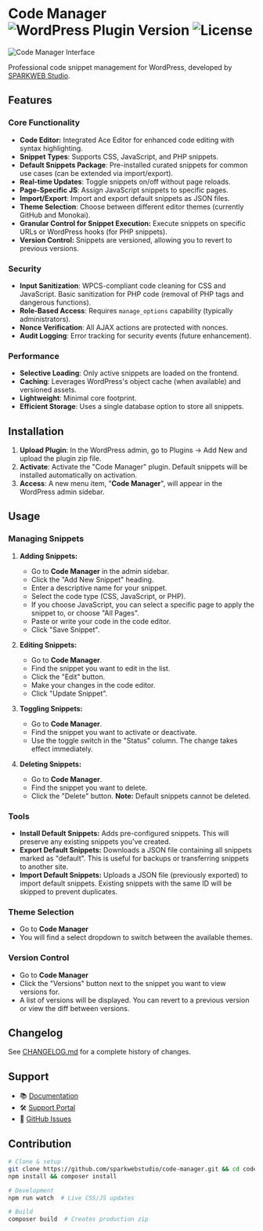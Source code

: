 # Code Manager ![WordPress Plugin Version](https://img.shields.io/badge/Version-1.7.1-blue) ![License](https://img.shields.io/badge/License-GPL--3.0-green)

![Code Manager Interface](assets/banner-1544x500.png)

Professional code snippet management for WordPress, developed by [SPARKWEB Studio](https://sparkwebstudio.com/).

## Features

### Core Functionality
-   **Code Editor:** Integrated Ace Editor for enhanced code editing with syntax highlighting.
-   **Snippet Types**: Supports CSS, JavaScript, and PHP snippets.
-   **Default Snippets Package**: Pre-installed curated snippets for common use cases (can be extended via import/export).
-   **Real-time Updates**: Toggle snippets on/off without page reloads.
-   **Page-Specific JS**: Assign JavaScript snippets to specific pages.
-   **Import/Export**: Import and export default snippets as JSON files.
- **Theme Selection**: Choose between different editor themes (currently GitHub and Monokai).
- **Granular Control for Snippet Execution:** Execute snippets on specific URLs or WordPress hooks (for PHP snippets).
- **Version Control:** Snippets are versioned, allowing you to revert to previous versions.

### Security
-   **Input Sanitization**: WPCS-compliant code cleaning for CSS and JavaScript. Basic sanitization for PHP code (removal of PHP tags and dangerous functions).
-   **Role-Based Access**: Requires `manage_options` capability (typically administrators).
-   **Nonce Verification**: All AJAX actions are protected with nonces.
-   **Audit Logging**: Error tracking for security events (future enhancement).

### Performance
-   **Selective Loading**: Only active snippets are loaded on the frontend.
-   **Caching**: Leverages WordPress's object cache (when available) and versioned assets.
-   **Lightweight**: Minimal core footprint.
-   **Efficient Storage**: Uses a single database option to store all snippets.

## Installation
1.  **Upload Plugin**: In the WordPress admin, go to Plugins → Add New and upload the plugin zip file.
2.  **Activate**: Activate the "Code Manager" plugin.  Default snippets will be installed automatically on activation.
3.  **Access**: A new menu item, "**Code Manager**", will appear in the WordPress admin sidebar.

## Usage

### Managing Snippets

1.  **Adding Snippets:**
    *   Go to **Code Manager** in the admin sidebar.
    *   Click the "Add New Snippet" heading.
    *   Enter a descriptive name for your snippet.
    *   Select the code type (CSS, JavaScript, or PHP).
    *   If you choose JavaScript, you can select a specific page to apply the snippet to, or choose "All Pages".
    *   Paste or write your code in the code editor.
    *   Click "Save Snippet".

2.  **Editing Snippets:**
    *   Go to **Code Manager**.
    *   Find the snippet you want to edit in the list.
    *   Click the "Edit" button.
    *   Make your changes in the code editor.
    *   Click "Update Snippet".

3.  **Toggling Snippets:**
    *   Go to **Code Manager**.
    *   Find the snippet you want to activate or deactivate.
    *   Use the toggle switch in the "Status" column.  The change takes effect immediately.

4.  **Deleting Snippets:**
    *   Go to **Code Manager**.
    *   Find the snippet you want to delete.
    *   Click the "Delete" button.  **Note:** Default snippets cannot be deleted.

### Tools

*   **Install Default Snippets:** Adds pre-configured snippets. This will preserve any existing snippets you've created.
*   **Export Default Snippets:** Downloads a JSON file containing all snippets marked as "default". This is useful for backups or transferring snippets to another site.
*   **Import Default Snippets:** Uploads a JSON file (previously exported) to import default snippets. Existing snippets with the same ID will be skipped to prevent duplicates.

### Theme Selection
* Go to **Code Manager**
* You will find a select dropdown to switch between the available themes.

### Version Control
* Go to **Code Manager**
* Click the "Versions" button next to the snippet you want to view versions for.
* A list of versions will be displayed. You can revert to a previous version or view the diff between versions.

## Changelog
See [CHANGELOG.md](CHANGELOG.md) for a complete history of changes.

## Support
-   📚 [Documentation](https://sparkwebstudio.com/docs/code-manager)  
-   🛠️ [Support Portal](https://sparkwebstudio.com/support)  
-   📝 [GitHub Issues](https://github.com/sparkwebstudio/code-manager/issues)

## Contribution
```bash
# Clone & setup
git clone https://github.com/sparkwebstudio/code-manager.git && cd code-manager
npm install && composer install

# Development
npm run watch  # Live CSS/JS updates

# Build
composer build  # Creates production zip
